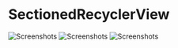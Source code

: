 # SectionedRecyclerView

![Screenshots](https://github.com/zhukic/SectionedRecyclerView/blob/master/art/1.png?raw=true)
![Screenshots](https://github.com/zhukic/SectionedRecyclerView/blob/master/art/2.png?raw=true)
![Screenshots](https://github.com/zhukic/SectionedRecyclerView/blob/master/art/3.png?raw=true)
